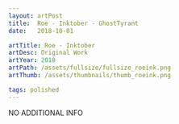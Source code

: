 ```yaml
---
layout: artPost
title:  Roe - Inktober - GhostTyrant
date:   2018-10-01

artTitle: Roe - Inktober
artDesc: Original Work
artYear: 2018
artPath: /assets/fullsize/fullsize_roeink.png
artThumb: /assets/thumbnails/thumb_roeink.png

tags: polished
---
```


NO ADDITIONAL INFO